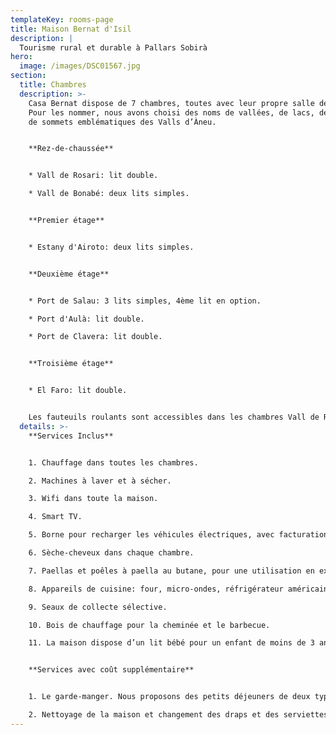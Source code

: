```yaml
---
templateKey: rooms-page
title: Maison Bernat d'Isil
description: |
  Tourisme rural et durable à Pallars Sobirà
hero:
  image: /images/DSC01567.jpg
section:
  title: Chambres
  description: >-
    Casa Bernat dispose de 7 chambres, toutes avec leur propre salle de bain.
    Pour les nommer, nous avons choisi des noms de vallées, de lacs, de ports et
    de sommets emblématiques des Valls d’Àneu.


    **Rez-de-chaussée**


    * Vall de Rosari: lit double.

    * Vall de Bonabé: deux lits simples.


    **Premier étage**


    * Estany d'Airoto: deux lits simples.


    **Deuxième étage**


    * Port de Salau: 3 lits simples, 4ème lit en option.

    * Port d'Aulà: lit double.

    * Port de Clavera: lit double.


    **Troisième étage**


    * El Faro: lit double.


    Les fauteuils roulants sont accessibles dans les chambres Vall de Rosari, Vall de Bonabé et Estany d’Airoto. Pour les personnes à mobilité réduite, veuillez vérifier au préalable les conditions d’accessibilité.
  details: >-
    **Services Inclus**


    1. Chauffage dans toutes les chambres.

    2. Machines à laver et à sécher.

    3. Wifi dans toute la maison.

    4. Smart TV.

    5. Borne pour recharger les véhicules électriques, avec facturation séparée.

    6. Sèche-cheveux dans chaque chambre.

    7. Paellas et poêles à paella au butane, pour une utilisation en extérieur.

    8. Appareils de cuisine: four, micro-ondes, réfrigérateur américain, plaque à induction, grille-pain , mixeur à main, cafetière italienne.

    9. Seaux de collecte sélective.

    10. Bois de chauffage pour la cheminée et le barbecue.

    11. La maison dispose d’un lit bébé pour un enfant de moins de 3 ans.


    **Services avec coût supplémentaire**


    1. Le garde-manger. Nous proposons des petits déjeuners de deux types, sucré et salé. Nous cherchons également à offrir des produits faits maison ou par des artisans et des producteurs de la région. 

    2. Nettoyage de la maison et changement des draps et des serviettes: Vous pouvez demander ces services, avec facturation séparée.
---
```

